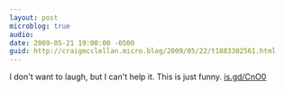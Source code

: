 ```yaml
---
layout: post
microblog: true
audio: 
date: 2009-05-21 19:00:00 -0500
guid: http://craigmcclellan.micro.blog/2009/05/22/t1883302561.html
---
```

I don't want to laugh, but I can't help it.  This is just funny. [is.gd/CnO0](http://is.gd/CnO0)
